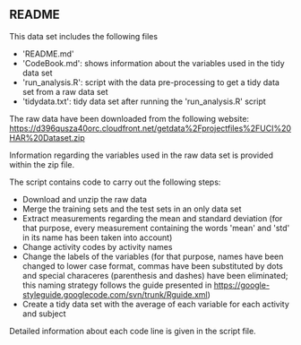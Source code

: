 ## README

This data set includes the following files
* 'README.md'
* 'CodeBook.md': shows information about the variables used in the tidy data set
* 'run_analysis.R': script with the data pre-processing to get a tidy data set from a raw data set
* 'tidydata.txt': tidy data set after running the 'run_analysis.R' script

The raw data have been downloaded from the following website:
https://d396qusza40orc.cloudfront.net/getdata%2Fprojectfiles%2FUCI%20HAR%20Dataset.zip

Information regarding the variables used in the raw data set is provided within the zip file.

The script contains code to carry out the following steps:
* Download and unzip the raw data
* Merge the training sets and the test sets in an only data set
* Extract measurements regarding the mean and standard deviation (for that purpose, every measurement containing the words 'mean' and 'std' in its name has been taken into account)
* Change activity codes by activity names
* Change the labels of the variables (for that purpose, names have been changed to lower case format, commas have been substituted by dots and special characeres (parenthesis and dashes) have been eliminated; this naming strategy follows the guide presented in https://google-styleguide.googlecode.com/svn/trunk/Rguide.xml)
* Create a tidy data set with the average of each variable for each activity and subject

Detailed information about each code line is given in the script file.